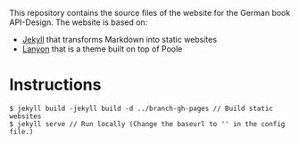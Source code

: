 This repository contains the source files of the website for the German book API-Design. The website is based on:

* [Jekyll](http://jekyllrb.com) that transforms Markdown into static websites
* [Lanyon](https://github.com/poole/lanyon) that is a theme built on top of Poole

# Instructions

    $ jekyll build -jekyll build -d ../branch-gh-pages // Build static websites
    $ jekyll serve // Run locally (Change the baseurl to '' in the config file.)